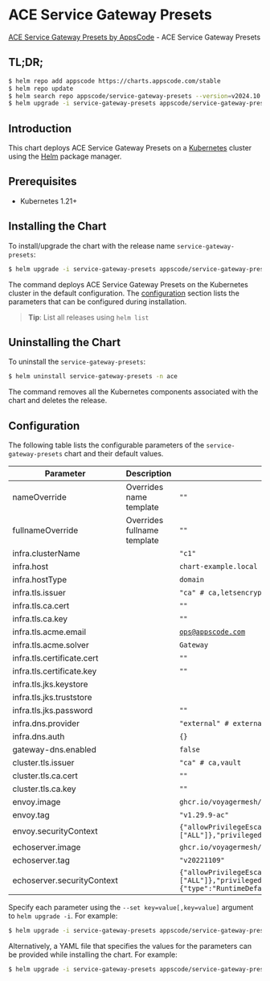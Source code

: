 # ACE Service Gateway Presets

[ACE Service Gateway Presets by AppsCode](https://github.com/appscode-cloud) - ACE Service Gateway Presets

## TL;DR;

```bash
$ helm repo add appscode https://charts.appscode.com/stable
$ helm repo update
$ helm search repo appscode/service-gateway-presets --version=v2024.10.7
$ helm upgrade -i service-gateway-presets appscode/service-gateway-presets -n ace --create-namespace --version=v2024.10.7
```

## Introduction

This chart deploys ACE Service Gateway Presets on a [Kubernetes](http://kubernetes.io) cluster using the [Helm](https://helm.sh) package manager.

## Prerequisites

- Kubernetes 1.21+

## Installing the Chart

To install/upgrade the chart with the release name `service-gateway-presets`:

```bash
$ helm upgrade -i service-gateway-presets appscode/service-gateway-presets -n ace --create-namespace --version=v2024.10.7
```

The command deploys ACE Service Gateway Presets on the Kubernetes cluster in the default configuration. The [configuration](#configuration) section lists the parameters that can be configured during installation.

> **Tip**: List all releases using `helm list`

## Uninstalling the Chart

To uninstall the `service-gateway-presets`:

```bash
$ helm uninstall service-gateway-presets -n ace
```

The command removes all the Kubernetes components associated with the chart and deletes the release.

## Configuration

The following table lists the configurable parameters of the `service-gateway-presets` chart and their default values.

|         Parameter          |         Description         |                                                                                                      Default                                                                                                      |
|----------------------------|-----------------------------|-------------------------------------------------------------------------------------------------------------------------------------------------------------------------------------------------------------------|
| nameOverride               | Overrides name template     | <code>""</code>                                                                                                                                                                                                   |
| fullnameOverride           | Overrides fullname template | <code>""</code>                                                                                                                                                                                                   |
| infra.clusterName          |                             | <code>"c1"</code>                                                                                                                                                                                                 |
| infra.host                 |                             | <code>chart-example.local</code>                                                                                                                                                                                  |
| infra.hostType             |                             | <code>domain</code>                                                                                                                                                                                               |
| infra.tls.issuer           |                             | <code>"ca" # ca,letsencrypt,letsencrypt-staging</code>                                                                                                                                                            |
| infra.tls.ca.cert          |                             | <code>""</code>                                                                                                                                                                                                   |
| infra.tls.ca.key           |                             | <code>""</code>                                                                                                                                                                                                   |
| infra.tls.acme.email       |                             | <code>ops@appscode.com</code>                                                                                                                                                                                     |
| infra.tls.acme.solver      |                             | <code>Gateway</code>                                                                                                                                                                                              |
| infra.tls.certificate.cert |                             | <code>""</code>                                                                                                                                                                                                   |
| infra.tls.certificate.key  |                             | <code>""</code>                                                                                                                                                                                                   |
| infra.tls.jks.keystore     |                             | <code></code>                                                                                                                                                                                                     |
| infra.tls.jks.truststore   |                             | <code></code>                                                                                                                                                                                                     |
| infra.tls.jks.password     |                             | <code>""</code>                                                                                                                                                                                                   |
| infra.dns.provider         |                             | <code>"external" # external,cloudflare,route53,cloudDNS</code>                                                                                                                                                    |
| infra.dns.auth             |                             | <code>{}</code>                                                                                                                                                                                                   |
| gateway-dns.enabled        |                             | <code>false</code>                                                                                                                                                                                                |
| cluster.tls.issuer         |                             | <code>"ca" # ca,vault</code>                                                                                                                                                                                      |
| cluster.tls.ca.cert        |                             | <code>""</code>                                                                                                                                                                                                   |
| cluster.tls.ca.key         |                             | <code>""</code>                                                                                                                                                                                                   |
| envoy.image                |                             | <code>ghcr.io/voyagermesh/envoy</code>                                                                                                                                                                            |
| envoy.tag                  |                             | <code>"v1.29.9-ac"</code>                                                                                                                                                                                         |
| envoy.securityContext      |                             | <code>{"allowPrivilegeEscalation":false,"capabilities":{"drop":["ALL"]},"privileged":false,"runAsNonRoot":true,"runAsUser":65534,"seccompProfile":{"type":"RuntimeDefault"}}</code>                               |
| echoserver.image           |                             | <code>ghcr.io/voyagermesh/echoserver</code>                                                                                                                                                                       |
| echoserver.tag             |                             | <code>"v20221109"</code>                                                                                                                                                                                          |
| echoserver.securityContext |                             | <code>{"allowPrivilegeEscalation":false,"capabilities":{"drop":["ALL"]},"privileged":false,"readOnlyRootFilesystem":true,"runAsNonRoot":true,"runAsUser":65534,"seccompProfile":{"type":"RuntimeDefault"}}</code> |


Specify each parameter using the `--set key=value[,key=value]` argument to `helm upgrade -i`. For example:

```bash
$ helm upgrade -i service-gateway-presets appscode/service-gateway-presets -n ace --create-namespace --version=v2024.10.7 --set infra.clusterName="c1"
```

Alternatively, a YAML file that specifies the values for the parameters can be provided while
installing the chart. For example:

```bash
$ helm upgrade -i service-gateway-presets appscode/service-gateway-presets -n ace --create-namespace --version=v2024.10.7 --values values.yaml
```
